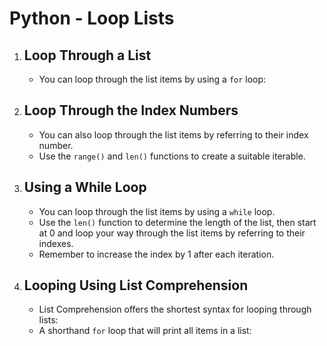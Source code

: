 # Python - Loop Lists
<!DOCTYPE html>
<html>
<body>
    <ol>
        <li>
            <h2>Loop Through a List</h2>
            <ul>
                <li>You can loop through the list items by using a <code>for</code> loop:</li>
            </ul>
        </li>
        <li>
            <h2>Loop Through the Index Numbers</h2>
            <ul>
                <li>You can also loop through the list items by referring to their index number.</li>
                <li>Use the <code>range()</code> and <code>len()</code> functions to create a suitable iterable.</li>
            </ul>
        </li>
        <li>
            <h2>Using a While Loop</h2>
            <ul>
                <li>You can loop through the list items by using a <code>while</code> loop.</li>
                <li>Use the <code>len()</code> function to determine the length of the list, then start at 0 and loop your way through the list items by referring to their indexes.</li>
                <li>Remember to increase the index by 1 after each iteration.</li>
            </ul>
        </li>
        <li>
            <h2>Looping Using List Comprehension</h2>
            <ul>
                <li>List Comprehension offers the shortest syntax for looping through lists:</li>
                <li>A shorthand <code>for</code> loop that will print all items in a list:</li>
            </ul>
        </li>
    </ol>
</body>
</html>
